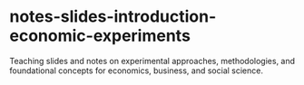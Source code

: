 # notes-slides-introduction-economic-experiments
Teaching slides and notes on experimental approaches, methodologies, and foundational concepts for economics, business, and social science. 
